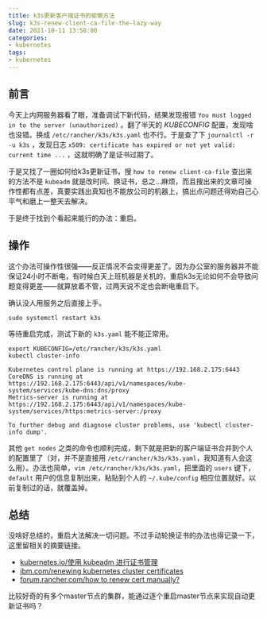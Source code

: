 ```yaml
---
title: k3s更新客户端证书的偷懒方法
slug: k3s-renew-client-ca-file-the-lazy-way
date: 2021-10-11 13:58:00
categories:
- kubernetes
tags:
- kubernetes
---
```


## 前言

今天上内网服务器看了眼，准备调试下新代码，结果发现报错 `You must logged in to the server (unauthorized)` 。翻了半天的 *KUBECONFIG* 配置，发现啥也没错。换成 `/etc/rancher/k3s/k3s.yaml` 也不行。于是查了下 `journalctl -r -u k3s` ，发现日志 `x509: certificate has expired or not yet valid: current time ...` ，这就明确了是证书过期了。

于是又找了一圈如何给k3s更新证书，搜 `how to renew client-ca-file` 查出来的方法不是 `kubeadm` 就是改时间、换证书，总之...麻烦，而且搜出来的文章可操作性都有点差，真要实践出真知也不能放公司的机器上，搞出点问题还得劝自己心平气和磨上一整天去解决。

于是终于找到个看起来能行的办法：重启。

## 操作

这个办法可操作性很强——反正情况不会变得更差了。因为办公室的服务器并不能保证24小时不断电，有时候白天上班机器是关机的，重启k3s无论如何不会导致问题变得更差——就算放着不管，过两天说不定也会断电重启下。

确认没人用服务之后直接上手。

```shell
sudo systemctl restart k3s
```

等待重启完成，测试下新的 `k3s.yaml` 能不能正常用。

```shell
export KUBECONFIG=/etc/rancher/k3s/k3s.yaml
kubectl cluster-info
```

```
Kubernetes control plane is running at https://192.168.2.175:6443
CoreDNS is running at https://192.168.2.175:6443/api/v1/namespaces/kube-system/services/kube-dns:dns/proxy
Metrics-server is running at https://192.168.2.175:6443/api/v1/namespaces/kube-system/services/https:metrics-server:/proxy

To further debug and diagnose cluster problems, use 'kubectl cluster-info dump'.
```

其他 `get nodes` 之类的命令也顺利完成，剩下就是把新的客户端证书合并到个人的配置里了（对，并不是直接用 `/etc/rancher/k3s/k3s.yaml`，我知道有人会这么用）。办法也简单，`vim /etc/rancher/k3s/k3s.yaml`，把里面的 `users` 键下，`default` 用户的信息复制出来，粘贴到个人的 `~/.kube/config` 相应位置就好。以前复制过的话，就覆盖掉。

## 总结

没啥好总结的，重启大法解决一切问题。不过手动轮换证书的办法也得记录一下，这里留相关的摘要链接。

- [kubernetes.io/使用 kubeadm 进行证书管理](https://kubernetes.io/zh/docs/tasks/administer-cluster/kubeadm/kubeadm-certs/)
- [ibm.com/renewing kubernetes cluster certificates](https://www.ibm.com/docs/en/fci/1.1.0?topic=kubernetes-renewing-cluster-certificates)
- [forum.rancher.com/how to renew cert manually?](https://forums.rancher.com/t/how-to-renew-cert-manually/20022)

比较好奇的有多个master节点的集群，能通过逐个重启master节点来实现自动更新证书吗？

